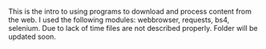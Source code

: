 This is the intro to using programs to download and process content from the web.
I used the following modules: webbrowser, requests, bs4, selenium.
Due to lack of time files are not described properly. Folder will be updated soon. 